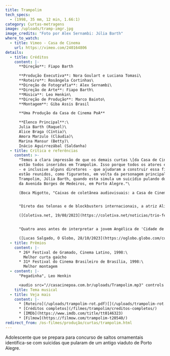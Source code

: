 ```yaml
---
title: Trampolim
tech_specs:
  - (1998, 35 mm, 12 min, 1.66:1)
category: Curtas-metragens
image: /uploads/tramp-imgr.jpg
image_credits: "Foto por Alex Sernambi: Júlia Barth"
where_to_watch:
  - title: Vimeo - Casa de Cinema
    url: https://vimeo.com/240164806
details:
  - title: Créditos
    content: |-
      **Direção**: Fiapo Barth

      **Produção Executiva**: Nora Goulart e Luciana Tomasi\
      **Roteiro**: Rosângela Cortinhas\
      **Direção de Fotografia**: Alex Sernambi\
      **Direção de Arte**: Fiapo Barth\
      **Música**: Leo Henkin\
      **Direção de Produção**: Marco Baioto\
      **Montagem**: Giba Assis Brasil

      **Uma Produção da Casa de Cinema PoA**

      **Elenco Principal**:\
      Julia Barth (Raquel)\
      Alice Braga (Cíntia)\
      Amora Marzulo (Cláudia)\
      Marina Mansur (Betty)\
      Inácio Aguirrezábal (Saldanha)
  - title: Crítica e referências
    content: >-
      "Temos a clara impressão de que os demais curtas \[da Casa de Cinema]
      estão todos inseridos em Trampolim. Isso porque todos os atores e atrizes
      - e inclusive alguns diretores - que ajudaram a construir essa filmografia
      estão reunidos, como figurantes, em volta da personagem principal de
      Trampolim, Júlia Barth, quando esta simula um suicídio pulando do viaduto
      da Avenida Borges de Medeiros, em Porto Alegre."\

      (Boca Migotto, "Caixas de coletânea audiovisuais: a Casa de Cinema de Porto Alegre", dissertação de Mestrado, Unisinos, 2009)


      "Direto das telonas e de blockbusters internacionais, a atriz Alice Braga também esteve no Festival de Gramado para ser homenageada. Condecorada com o Kikito de Cristal, dedicado a expoentes do cinema internacional, recebeu o troféu das mãos de Julia Barth, atriz com quem contracenou o curta 'O Trampolim', em 1998 - a obra foi a estreia de Alice no mundo da sétima arte. Um trecho do filme, inclusive, foi mostrado durante a distinção."\

      ([Coletiva.net, 19/08/2023](https://coletiva.net/noticias/trio-feminino-e-celebrado-em-noite-do-festival-de-cinema-de-gramado,432327.jhtml))\


      "Quatro anos antes de interpretar a jovem Angélica de 'Cidade de Deus' (2002), Alice Braga fez sua estreia como atriz no curta 'Trampolim' (1998), produção da Casa de Cinema de Porto Alegre dirigida por Fiapo Barth e exibida \[e premiada] nos festivais de Gramado e Brasília."\

      ([Lucas Salgado, O Globo, 28/10/2023](https://oglobo.globo.com/cultura/filmes/noticia/2023/10/28/em-filme-com-ben-affleck-alice-braga-quer-voltar-a-atuar-no-brasil-o-set-de-filmagem-e-meu-lugar-favorito.ghtml))
  - title: Prêmios
    content: |-
      * 26º Festival de Gramado, Cinema Latino, 1998:\
        Melhor curta gaúcho
      * 31º Festival do Cinema Brasileiro de Brasília, 1998:\
        Melhor montagem
  - content: |-
      "Pegadinha", Leo Henkin

      <audio src="//casacinepoa.com.br/uploads/Trampolim.mp3" controls />
    title: Tema musical
  - title: Veja mais
    content: |-
      * [Roteiro](/uploads/trampolim-rot.pdf)[](/uploads/trampolim-rot.pdf)
      * [Créditos completos](/filmes/trampolim/creditos-completos/)
      * [I﻿MDb](https://www.imdb.com/title/tt0146323)
      * [F﻿ilmow](https://filmow.com/trampolim-t20540/)
redirect_from: /os-filmes/produção/curtas/trampolim.html
---
```

Adolescente que se prepara para concurso de saltos ornamentais identifica-se com suicidas que pularam de um antigo viaduto de Porto Alegre.
